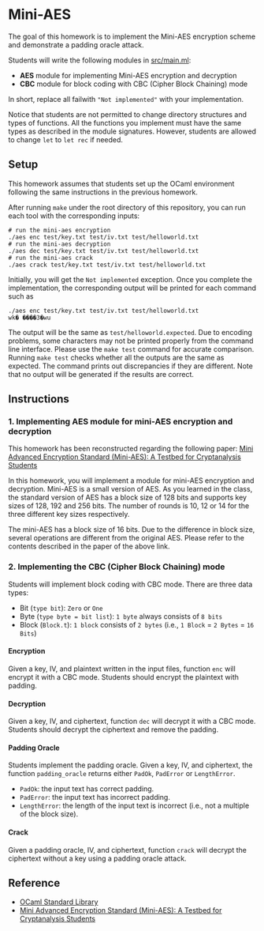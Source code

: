 # Mini-AES
The goal of this homework is to implement the Mini-AES encryption scheme and demonstrate a padding oracle attack.

Students will write the following modules in [src/main.ml](src/main.ml):
* **AES** module for implementing Mini-AES encryption and decryption
* **CBC** module for block coding with CBC (Cipher Block Chaining) mode

In short, replace all failwith `"Not implemented"` with your implementation.

Notice that students are not permitted to change directory structures and types of functions. All the functions you implement must have the same types as described in the module signatures. However, students are allowed to change `let` to `let rec` if needed.

## Setup
This homework assumes that students set up the OCaml environment following the same instructions in the previous homework.

After running `make` under the root directory of this repository, you can run each tool with the corresponding inputs:

```
# run the mini-aes encryption
./aes enc test/key.txt test/iv.txt test/helloworld.txt
# run the mini-aes decryption
./aes dec test/key.txt test/iv.txt test/helloworld.txt
# run the mini-aes crack
./aes crack test/key.txt test/iv.txt test/helloworld.txt
```

Initially, you will get the `Not implemented` exception. Once you complete the implementation, the corresponding output will be printed
for each command such as
```
./aes enc test/key.txt test/iv.txt test/helloworld.txt
wk�	����3�wu
```
The output will be the same as `test/helloworld.expected`. Due to encoding problems, some characters may not be printed properly from the command line interface. Please use the `make test` command for accurate comparison.
Running `make test` checks whether all the outputs are the same as expected.
The command prints out discrepancies if they are different. Note that no output will be generated if the results are correct.



## Instructions
### 1. Implementing AES module for mini-AES encryption and decryption

This homework has been reconstructed regarding the following paper: [Mini Advanced Encryption Standard (Mini-AES): A Testbed for Cryptanalysis Students](https://piazza.com/class_profile/get_resource/ixlc30gojpe5fs/iyv0273azwtz4)

In this homework, you will implement a module for mini-AES encryption and decryption.
Mini-AES is a small version of AES. As you learned in the class, the standard version of AES has a block size of 128 bits and supports key sizes of 128, 192 and 256 bits. The number of rounds is 10, 12 or 14 for the three different key sizes respectively.

The mini-AES has a block size of 16 bits. Due to the difference in block size, several operations are different from the original AES. Please refer to the contents described in the paper of the above link.

### 2. Implementing the CBC (Cipher Block Chaining) mode

Students will implement block coding with CBC mode.
There are three data types:
- Bit (`type bit`): `Zero` or `One`
- Byte (`type byte = bit list`): `1 byte` always consists of `8 bits`
- Block (`Block.t`): `1 block` consists of `2 bytes` (i.e., `1 Block` = `2 Bytes` = `16 Bits`)

#### Encryption
Given a key, IV, and plaintext written in the input files, function `enc` will encrypt it with a CBC mode.
Students should encrypt the plaintext with padding.

#### Decryption
Given a key, IV, and ciphertext, function `dec` will decrypt it with a CBC mode.
Students should decrypt the ciphertext and remove the padding.

#### Padding Oracle
Students implement the padding oracle.
Given a key, IV, and ciphertext, the function `padding_oracle` returns either `PadOk`, `PadError` or `LengthError`.
- `PadOk`: the input text has correct padding.
- `PadError`: the input text has incorrect padding.
- `LengthError`: the length of the input text is incorrect (i.e., not a multiple of the block size).

#### Crack
Given a padding oracle, IV, and ciphertext, function `crack` will decrypt the ciphertext without a key using a padding oracle attack.

## Reference
- [OCaml Standard Library](https://v2.ocaml.org/api/)
- [Mini Advanced Encryption Standard (Mini-AES): A Testbed for Cryptanalysis Students](https://piazza.com/class_profile/get_resource/ixlc30gojpe5fs/iyv0273azwtz4)
